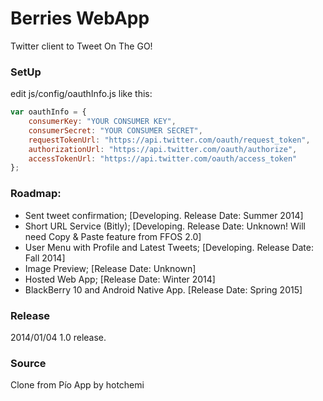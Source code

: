 ﻿Berries WebApp
===

Twitter client to Tweet On The GO!

### SetUp
edit js/config/oauthInfo.js like this:

``` javascript
var oauthInfo = {
    consumerKey: "YOUR CONSUMER KEY",
    consumerSecret: "YOUR CONSUMER SECRET",
    requestTokenUrl: "https://api.twitter.com/oauth/request_token",
    authorizationUrl: "https://api.twitter.com/oauth/authorize",
    accessTokenUrl: "https://api.twitter.com/oauth/access_token"
};
```

### Roadmap:
* Sent tweet confirmation; [Developing. Release Date: Summer 2014]
* Short URL Service (Bitly); [Developing. Release Date: Unknown! Will need Copy & Paste feature from FFOS 2.0]
* User Menu with Profile and Latest Tweets; [Developing. Release Date: Fall 2014]
* Image Preview; [Release Date: Unknown]
* Hosted Web App; [Release Date: Winter 2014]
* BlackBerry 10 and Android Native App. [Release Date: Spring 2015]

### Release
2014/01/04 1.0 release.

### Source
Clone from Pío App by hotchemi